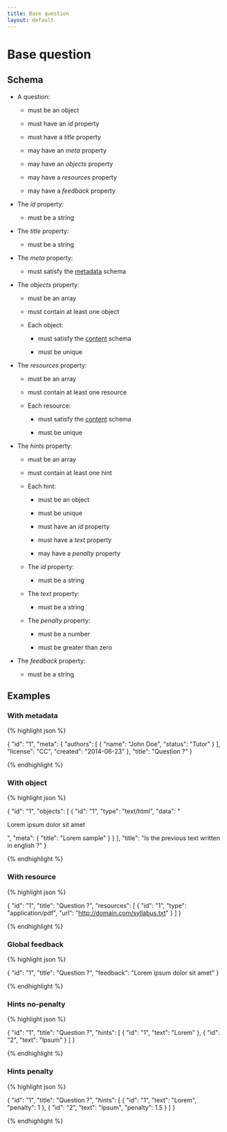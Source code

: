 ```yaml
---
title: Base question
layout: default
---
```


# Base question

## Schema

* A question:

  * must be an object

  * must have an *id* property

  * must have a *title* property

  * may have an *meta* property

  * may have an *objects* property

  * may have a *resources* property

  * may have a *feedback* property

* The *id* property:

  * must be a string

* The *title* property:

  * must be a string

* The *meta* property:

  * must satisfy the [metadata](metadata.html) schema

* The *objects* property:

  * must be an array

  * must contain at least one object

  * Each object:

    * must satisfy the [content](content.html) schema

    * must be unique

* The *resources* property:

  * must be an array

  * must contain at least one resource

  * Each resource:

    * must satisfy the [content](content.html) schema

    * must be unique

* The *hints* property:

  * must be an array

  * must contain at least one hint

  * Each hint:

    * must be an object

    * must be unique

    * must have an *id* property

    * must have a *text* property

    * may have a *penalty* property

  * The *id* property:

    * must be a string

  * The *text* property:

    * must be a string

  * The *penalty* property:

    * must be a number

    * must be greater than zero

* The *feedback* property:

  * must be a string

## Examples

### With metadata

{% highlight json %}

{
  "id": "1",
  "meta": {
    "authors": [
      {
        "name": "John Doe",
        "status": "Tutor"
      }
    ],
    "license": "CC",
    "created": "2014-06-23"
  },
  "title": "Question ?"
}

{% endhighlight %}

### With object

{% highlight json %}

{
  "id": "1",
  "objects": [
    {
      "id": "1",
      "type": "text/html",
      "data": "<p>Lorem ipsum dolor sit amet</p>",
      "meta": {
        "title": "Lorem sample"
      }
    }
  ],
  "title": "Is the previous text written in english ?"
}

{% endhighlight %}

### With resource

{% highlight json %}

{
  "id": "1",
  "title": "Question ?",
  "resources": [
    {
      "id": "1",
      "type": "application/pdf",
      "url": "http://domain.com/syllabus.txt"
    }
  ]
}

{% endhighlight %}

### Global feedback

{% highlight json %}

{
  "id": "1",
  "title": "Question ?",
  "feedback": "Lorem ipsum dolor sit amet"
}

{% endhighlight %}

### Hints no-penalty

{% highlight json %}

{
  "id": "1",
  "title": "Question ?",
  "hints": [
    {
      "id": "1",
      "text": "Lorem"
    },
    {
      "id": "2",
      "text": "Ipsum"
    }
  ]
}

{% endhighlight %}

### Hints penalty

{% highlight json %}

{
  "id": "1",
  "title": "Question ?",
  "hints": [
    {
      "id": "1",
      "text": "Lorem",
      "penalty": 1
    },
    {
      "id": "2",
      "text": "Ipsum",
      "penalty": 1.5
    }
  ]
}

{% endhighlight %}

